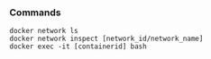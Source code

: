 ### Commands
    docker network ls
    docker network inspect [network_id/network_name]
    docker exec -it [containerid] bash

